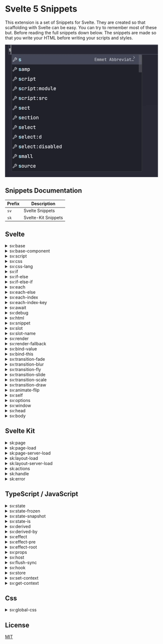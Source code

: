 # Svelte 5 Snippets

This extension is a set of Snippets for Svelte. They are created so that scaffolding with Svelte can be easy. You can try to remember most of these but. Before reading the full snippets down below. The snippets are made so that you write your HTML before writing your scripts and styles.

![Demo](https://github.com/Chanzhaoyu/svelte-5-snippets/raw/master/images/demo.gif)

## Snippets Documentation

| Prefix | Description         |
| ------ | ------------------- |
| `sv`   | Svelte Snippets     |
| `sk`   | Svelte-Kit Snippets |

## Svelte

<details>
<summary>sv:base</summary>

```html
<script lang="ts"></script>

<div></div>

<style></style>
```

</details>

<details>
<summary>sv:base-component</summary>

```html
<script lang="ts">
  import type { Snippet } from "svelte";

  let { children }: { children: Snippet } = $props();
</script>

<div>{@render children()}</div>

<style></style>
```

</details>

<details>
<summary>sv:script</summary>

```html
<script lang="ts"></script>
```

</details>

<details>
<summary>sv:css</summary>

```html
<style></style>
```

</details>

<details>
<summary>sv:css-lang</summary>

```html
<style lang=""></style>
```

</details>

<details>
<summary>sv:if</summary>

```html
{#if } {/if}
```

</details>

<details>
<summary>sv:if-else</summary>

```html
{#if } {:else} {/if}
```

</details>

<details>
<summary>sv:if-else-if</summary>

```
{#if }

{:else if }

{/if}
```

</details>

<details>
<summary>sv:each</summary>

```
{#each items as item}

{/each}
```

</details>

<details>
<summary>sv:each-else</summary>

```
{#each items as item}

{:else}

{/each}
```

</details>

<details>
<summary>sv:each-index</summary>

```
{#each items as item, i}

{/each}
```

</details>

<details>
<summary>sv:each-index-key</summary>

```
{#each items as item, i (item.id)}

{/each}
```

</details>

<details>
<summary>sv:await</summary>

```
{#await promise}

{:then value}

{:catch error}

{/await}
```

</details>

<details>
<summary>sv:debug</summary>

```
{@debug }
```

</details>

<details>
<summary>sv:html</summary>

```
{@html }
```

</details>

<details>
<summary>sv:snippet</summary>

```
{#snippet fc(value)}

{/snippet}
```

</details>

<details>
<summary>sv:slot</summary>

```
<slot></slot>
```

</details>

<details>
<summary>sv:slot-name</summary>

```
<slot name=""></slot>
```

</details>

<details>
<summary>sv:render</summary>

```
{@render }
```

</details>

<details>
<summary>sv:render-fallback</summary>

```
{#if children}
	{@render children()}
{:else}
	<span>default</span>
{/if}
```

</details>

<details>
<summary>sv:bind-value</summary>

```
bind:value={}
```

</details>

<details>
<summary>sv:bind-this</summary>

```
bind:this={}
```

</details>

<details>
<summary>sv:transition-fade</summary>

```
transition:fade="{{delay: 250, duration: 300}}"
```

</details>

<details>
<summary>sv:transition-blur</summary>

```
transition:blur="{{amount: 10}}"
```

</details>

<details>
<summary>sv:transition-fly</summary>

```
transition:fly="{{delay: 250, duration: 300, x: 100, y: 500, opacity: 0.5, easing: quintOut}}"
```

</details>

<details>
<summary>sv:transition-slide</summary>

```
transition:slide="{{delay: 250, duration: 300, easing: quintOut }}"
```

</details>

<details>
<summary>sv:transition-scale</summary>

```
transition:scale="{{duration: 500, delay: 500, opacity: 0.5, start: 0.5, easing: quintOut}}"
```

</details>

<details>
<summary>sv:transition-draw</summary>

```
transition:draw="{{duration: 5000, delay: 500, easing: quintOut}}"
```

</details>

<details>
<summary>sv:animate-flip</summary>

```
animate:flip="{{delay: 250, duration: 250}}"
```

</details>

<details>
<summary>sv:self</summary>

```
<sv:self></sv:self>
```

</details>

<details>
<summary>sv:options</summary>

```
<svelte:options />
```

</details>

<details>
<summary>sv:window</summary>

```
<svelte:window  />
```

</details>

<details>
<summary>sv:head</summary>

```
<svelte:head>

</svelte:head>
```

</details>

<details>
<summary>sv:body</summary>

```
<svelte:body  />
```

</details>

## Svelte Kit

<details>
<summary>sk:page</summary>

```html
<script lang="ts">
  import type { PageData } from "./$types";

  export let data: PageData;
</script>
```

</details>

<details>
<summary>sk:page-load</summary>

```ts
import type { PageLoad } from "./$types";

export const load: PageLoad = async (event) => {
  return {};
};
```

</details>

<details>
<summary>sk:page-server-load</summary>

```ts
import type { PageServerLoad } from "./$types";

export const load: PageServerLoad = async (event) => {
  return {};
};
```

</details>

<details>
<summary>sk:layout-load</summary>

```ts
import type { LayoutLoad } from "./$types";

export const load: LayoutLoad = async (event) => {
  return {};
};
```

</details>

<details>
<summary>sk:layout-server-load</summary>

```ts
import type { LayoutServerLoad } from "./$types";

export const load: LayoutServerLoad = async (event) => {
  return {};
};
```

</details>

<details>
<summary>sk:actions</summary>

```ts
import { Actions } from "./$types";

export const actions: Actions = {
  async default({}) {},
};
```

</details>

<details>
<summary>sk:handle</summary>

```ts
import type { Handle } from "./$types";

export const handle: Handle = async ({ event, resolve }) => {
  const response = await resolve(event);
  return response;
};
```

</details>

<details>
<summary>sk:error</summary>

```ts
error(404, {
  message: "Not found",
});
```

</details>

## TypeScript / JavaScript

<details>
<summary>sv:state</summary>

```ts
let state = $state();
```

</details>

<details>
<summary>sv:state-frozen</summary>

```ts
let state = $state.frozen();
```

</details>

<details>
<summary>sv:state-snapshot</summary>

```ts
$state.snapshot();
```

</details>

<details>
<summary>sv:state-is</summary>

```ts
$state.is(, )
```

</details>

<details>
<summary>sv:derived</summary>

```ts
let value = $derived();
```

</details>

<details>
<summary>sv:derived-by</summary>

```ts
let value = $derived.by(() => {});
```

</details>

<details>
<summary>sv:effect</summary>

```ts
$effect(() => {});
```

</details>

<details>
<summary>sv:effect-pre</summary>

```ts
$effect.pre(() => {});
```

</details>

<details>
<summary>sv:effect-root</summary>

```ts
const cleanup = $effect.root(() => {
  $effect(() => {});

  return () => {};
});
```

</details>

<details>
<summary>sv:props</summary>

```ts
let {} = $props();
```

</details>

<details>
<summary>sv:host</summary>

```ts
$host().dispatchEvent();
```

</details>

<details>
<summary>sv:flush-sync</summary>

```ts
flushSync(() => {});
```

</details>

<details>
<summary>sv:hook</summary>

```ts
export function useCounter() {
  let count = $state(0);

  function increment() {
    count += 1;
  }

  return {
    get count() {
      return count;
    },
    increment,
  };
}
```

</details>

<details>
<summary>sv:store</summary>

```ts
import { writable } from "svelte/store";

export function createCounter() {
  const { subscribe, update } = writable(0);

  function increment() {
    update((count) => count + 1);
  }

  return {
    subscribe,
    increment,
  };
}
```

</details>

<details>
<summary>sv:set-context</summary>

```ts
setContext("");
```

</details>

<details>
<summary>sv:get-context</summary>

```ts
const context = getContext();
```

</details>

## Css

<details>
<summary>sv:global-css</summary>

```css
:global() {
}
```

</details>

## License

[MIT](license)
